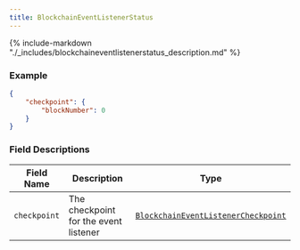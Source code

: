 ```yaml
---
title: BlockchainEventListenerStatus
---
```

{% include-markdown "./_includes/blockchaineventlistenerstatus_description.md" %}

### Example

```json
{
    "checkpoint": {
        "blockNumber": 0
    }
}
```

### Field Descriptions

| Field Name | Description | Type |
|------------|-------------|------|
| `checkpoint` | The checkpoint for the event listener | [`BlockchainEventListenerCheckpoint`](blockchaineventlistenercheckpoint.md#blockchaineventlistenercheckpoint) |

